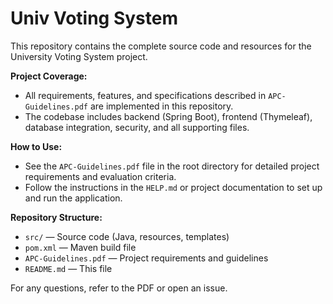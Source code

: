 # Univ Voting System

This repository contains the complete source code and resources for the University Voting System project.

**Project Coverage:**
- All requirements, features, and specifications described in `APC-Guidelines.pdf` are implemented in this repository.
- The codebase includes backend (Spring Boot), frontend (Thymeleaf), database integration, security, and all supporting files.

**How to Use:**
- See the `APC-Guidelines.pdf` file in the root directory for detailed project requirements and evaluation criteria.
- Follow the instructions in the `HELP.md` or project documentation to set up and run the application.

**Repository Structure:**
- `src/` — Source code (Java, resources, templates)
- `pom.xml` — Maven build file
- `APC-Guidelines.pdf` — Project requirements and guidelines
- `README.md` — This file

For any questions, refer to the PDF or open an issue.
